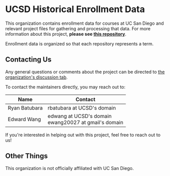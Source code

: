 # UCSD Historical Enrollment Data
This organization contains enrollment data for courses at UC San Diego and relevant project files for gathering and processing that data. For more information about this project, **please see [this repository](https://github.com/UCSD-Historical-Enrollment-Data/UCSDHistEnrollData)**.

Enrollment data is organized so that each repository represents a term. 

## Contacting Us
Any general questions or comments about the project can be directed to [the organization's discussion tab](https://github.com/orgs/UCSD-Historical-Enrollment-Data/discussions). 

To contact the maintainers directly, you may reach out to:

| Name                  | Contact                                                   |
| --------------------- | --------------------------------------------------------- |
| Ryan Batubara         | rbatubara at UCSD's domain                                |
| Edward Wang           | edwang at UCSD's domain <br> ewang20027 at gmail's domain |

If you're interested in helping out with this project, feel free to reach out to us! 

## Other Things
This organization is not officially affiliated with UC San Diego.
